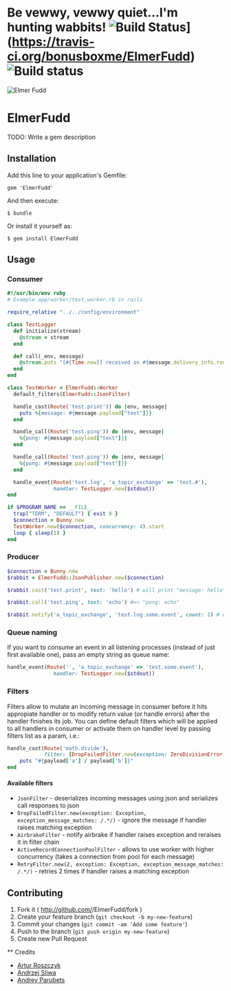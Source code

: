 # Be vewwy, vewwy quiet...I'm hunting wabbits! ![Build Status](https://travis-ci.org/bonusboxme/ElmerFudd.svg)](https://travis-ci.org/bonusboxme/ElmerFudd) ![Build status](https://circleci.com/gh/sevos/ElmerFudd.svg?style=shield&circle-token=:circle-token)

![Elmer Fudd](https://raw.githubusercontent.com/bonusboxme/ElmerFudd/master/elmer-fudd.jpg)

# ElmerFudd

TODO: Write a gem description

## Installation

Add this line to your application's Gemfile:

    gem 'ElmerFudd'

And then execute:

    $ bundle

Or install it yourself as:

    $ gem install ElmerFudd

## Usage

### Consumer

```ruby
#!/usr/bin/env ruby
# Example app/worker/test_worker.rb in rails

require_relative "../../config/environment"

class TestLogger
  def initialize(stream)
    @stream = stream
  end

  def call(_env, message)
    @stream.puts "[#{Time.now}] received on #{message.delivery_info.routing_key} payload: #{message.payload.inspect}"
  end
end

class TestWorker < ElmerFudd::Worker
  default_filters(ElmerFudd::JsonFilter)

  handle_cast(Route('test.print')) do |env, message|
    puts %{message: #{message.payload["text"]}}
  end

  handle_call(Route('test.ping')) do |env, message|
    %{pong: #{message.payload["text"]}}
  end

  handle_call(Route('test.ping')) do |env, message|
    %{pong: #{message.payload["text"]}}
  end

  handle_event(Route('test.log', 'a_topic_exchange' => 'test.#'),
               handler: TestLogger.new($stdout))
end

if $PROGRAM_NAME == __FILE__
  trap("TERM", "DEFAULT") { exit 0 }
  $connection = Bunny.new
  TestWorker.new($connection, concurrency: 4).start
  loop { sleep(1) }
end
```

### Producer

```ruby
$connection = Bunny.new
$rabbit = ElmerFudd::JsonPublisher.new($connection)

$rabbit.cast('test.print', text: 'hello') # will print "message: hello"

$rabbit.call('test.ping', text: 'echo') #=> "pong: echo"

$rabbit.notify('a_topic_exchange', 'test.log.some.event', count: 1) # will print "[current time here] received on test.log.some.event payload: {count: 1}"
```

### Queue naming

If you want to consume an event in all listening processes (instead of just first available one), pass an empty string as queue name:

```ruby
handle_event(Route('', 'a_topic_exchange' => 'test.some.event'),
               handler: TestLogger.new($stdout))
```

### Filters

Filters allow to mutate an incoming message in consumer before it hits appropiate handler or to modify return value (or handle errors) after the handler finishes its job. You can define default filters which will be applied to all handlers in consumer or activate them on handler level by passing filters list as a param, i.e.:

```ruby
handle_cast(Route('math.divide'),
            filter: [DropFailedFilter.new(exception: ZeroDivisionError)]) do |env, message|
    puts "#{payload['a'] / payload['b']}"
end
```

#### Available filters

* `JsonFilter` - deserializes incoming messages using json and serializes call responses to json
* `DropFailedFilter.new(exception: Exception, exception_message_matches: /.*/)` - ignore the message if handler raises matching exception
* `AirbrakeFilter` - notify airbrake if handler raises exception and reraises it in filter chain
* `ActiveRecordConnectionPoolFilter` - allows to use worker with higher concurrency (takes a connection from pool for each message)
* `RetryFilter.new(2, exception: Exception, exception_message_matches: /.*/)` - retries 2 times if handler raises a matching exception


## Contributing

1. Fork it ( http://github.com/<my-github-username>/ElmerFudd/fork )
2. Create your feature branch (`git checkout -b my-new-feature`)
3. Commit your changes (`git commit -am 'Add some feature'`)
4. Push to the branch (`git push origin my-new-feature`)
5. Create new Pull Request

** Credits
- [Artur Roszczyk](https://github.com/sevos)
- [Andrzej Sliwa](https://github.com/andrzejsliwa)
- [Andrey Parubets](https://github.com/parubets)
